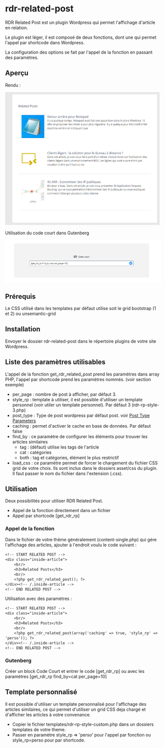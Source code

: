 # rdr-related-post
RDR Related Post est un plugin Wordpress qui permet l'affichage d'article en relation.

Le plugin est léger, il est composé de deux fonctions, dont une qui permet l'appel par shortcode dans Wordpress.

La configuration des options se fait par l'appel de la fonction en passant des paramètres.

## Aperçu
Rendu :

<img src="https://github.com/rdrouche/rdr-related-post/blob/master/screen_1.png" width="500">

Utilisation du code court dans Gutenberg

<img src="https://github.com/rdrouche/rdr-related-post/blob/master/screen_2.png">

## Prérequis

Le CSS utilisé dans les templates par défaut utilise soit le grid bootstrap (1 et 2) ou unsemantic-grid

## Installation

Envoyer le dossier rdr-related-post dans le répertoire plugins de votre site Wordpress.

## Liste des paramètres utilisables

L'appel de la fonction get_rdr_related_post prend les paramètres dans array PHP, l'appel par shortcode prend les paramètres nommés. (voir section exemple)

- per_page : nombre de post à afficher, par défaut 3.
- style_rp : template à utiliser, il est possible d'utiliser un template personnel (voir utiler un template personnel). Par défaut 3 (rdr-rp-style-3.php)
- post_type : Type de post wordpress par défaut post. voir <a href="https://developer.wordpress.org/reference/classes/wp_query/#post-type-parameters" target="_blank">Post Type Parameters</a>
- caching : permet d'activer le cache en base de données. Par défaut false
- find_by : ce paramètre de configurer les éléments pour trouver les articles similaires
    - tag : (défaut) utilise les tags de l'article
    - cat : catégories
    - both : tag et catégories, élément le plus restrictif
- load_css : ce paramètre permet de forcer le chargement du fichier CSS grid de votre choix. Ils sont inclus dans le dossiers asset/css du plugin. Il faut passer le nom du fichier dans l'extension (.css).

## Utilisation

Deux possibilités pour utiliser RDR Related Post.

- Appel de la fonction directement dans un fichier
- Appel par shortcode [get_rdr_rp]

### Appel de la fonction

Dans le fichier de votre thème généralement (content-single.php) qui gére l'affichage des articles, ajouter à l'endroit voulu le code suivant : 

```
<!-- START RELATED POST -->
<div class="inside-article">
	<br/>
	<h3>Related Posts</h3>
	<br/>    
	<?php get_rdr_related_post(); ?>
</div><!-- /.inside-article -->
<!-- END RELATED POST -->
```

Utilisation avec des paramètres : 

```
<!-- START RELATED POST -->
<div class="inside-article">
	<br/>
	<h3>Related Posts</h3>
	<br/>    
	<?php get_rdr_related_post(array('caching' => true, 'style_rp' => 'perso')); ?>
</div><!-- /.inside-article -->
<!-- END RELATED POST -->
```
### Gutenberg

Créer un block Code Court et entrer le code [get_rdr_rp] ou avec les paramètres [get_rdr_rp find_by=cat per_page=10]

## Template personnalisé

Il est possible d'utiliser un template personnalisé pour l'affichage des articles similaires, ce qui permet d'utiliser un grid CSS deja chargé et d'afficher les articles à votre convenance.

- Copier le fichier templates/rdr-rp-style-custom.php dans un dossiers templates de votre theme.
- Passer en paramètre style_rp => 'perso' pour l'appel par fonction ou style_rp=perso pour par shortcode.